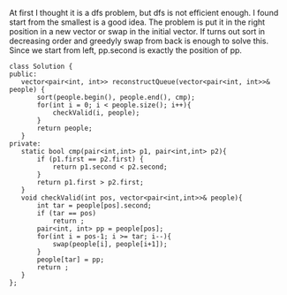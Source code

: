 At first I thought it is a dfs problem, but dfs is not efficient enough. I found start from the smallest is a good idea. The problem is put
it in the right position in a new vector or swap in the initial vector. If turns out sort in decreasing order and greedyly swap from back is
 enough to solve this. Since we start from left, pp.second is exactly the position of pp.
 ```
 class Solution {
public:
    vector<pair<int, int>> reconstructQueue(vector<pair<int, int>>& people) {
        sort(people.begin(), people.end(), cmp);
        for(int i = 0; i < people.size(); i++){
            checkValid(i, people);
        }
        return people;
    }
private:
    static bool cmp(pair<int,int> p1, pair<int,int> p2){
        if (p1.first == p2.first) {
            return p1.second < p2.second;
        }
        return p1.first > p2.first;
    }
    void checkValid(int pos, vector<pair<int,int>>& people){
        int tar = people[pos].second;
        if (tar == pos) 
            return ;
        pair<int, int> pp = people[pos];
        for(int i = pos-1; i >= tar; i--){
            swap(people[i], people[i+1]);
        }
        people[tar] = pp;
        return ;
    }
};
 ```
